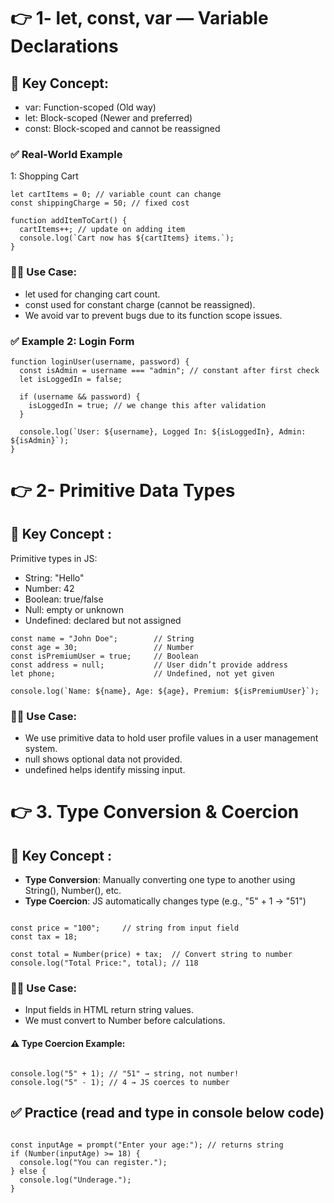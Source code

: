 # 👉 1- let, const, var — Variable Declarations

## 🔹 Key Concept:

- var: Function-scoped (Old way)
- let: Block-scoped (Newer and preferred)
- const: Block-scoped and cannot be reassigned

### ✅ Real-World Example

1: Shopping Cart

```
let cartItems = 0; // variable count can change
const shippingCharge = 50; // fixed cost

function addItemToCart() {
  cartItems++; // update on adding item
  console.log(`Cart now has ${cartItems} items.`);
}
```

### 👨‍💻 Use Case:

- let used for changing cart count.
- const used for constant charge (cannot be reassigned).
- We avoid var to prevent bugs due to its function scope issues.

### ✅ Example 2: Login Form

```
function loginUser(username, password) {
  const isAdmin = username === "admin"; // constant after first check
  let isLoggedIn = false;

  if (username && password) {
    isLoggedIn = true; // we change this after validation
  }

  console.log(`User: ${username}, Logged In: ${isLoggedIn}, Admin: ${isAdmin}`);
}
```

# 👉 2- Primitive Data Types

## 🔹 Key Concept :

Primitive types in JS:

- String: "Hello"
- Number: 42
- Boolean: true/false
- Null: empty or unknown
- Undefined: declared but not assigned

```
const name = "John Doe";        // String
const age = 30;                 // Number
const isPremiumUser = true;     // Boolean
const address = null;           // User didn’t provide address
let phone;                      // Undefined, not yet given

console.log(`Name: ${name}, Age: ${age}, Premium: ${isPremiumUser}`);
```

### 👨‍💻 Use Case:

- We use primitive data to hold user profile values in a user management system.
- null shows optional data not provided.
- undefined helps identify missing input.

# 👉 3. Type Conversion & Coercion

## 🔹 Key Concept :

- **Type Conversion**: Manually converting one type to another using String(), Number(), etc.
- **Type Coercion**: JS automatically changes type (e.g., "5" + 1 → "51")

```

const price = "100";     // string from input field
const tax = 18;

const total = Number(price) + tax;  // Convert string to number
console.log("Total Price:", total); // 118

```

### 👨‍💻 Use Case:

- Input fields in HTML return string values.
- We must convert to Number before calculations.

#### ⚠️ Type Coercion Example:

```

console.log("5" + 1); // "51" → string, not number!
console.log("5" - 1); // 4 → JS coerces to number

```

## ✅ Practice (read and type in console below code)

```

const inputAge = prompt("Enter your age:"); // returns string
if (Number(inputAge) >= 18) {
  console.log("You can register.");
} else {
  console.log("Underage.");
}


```
